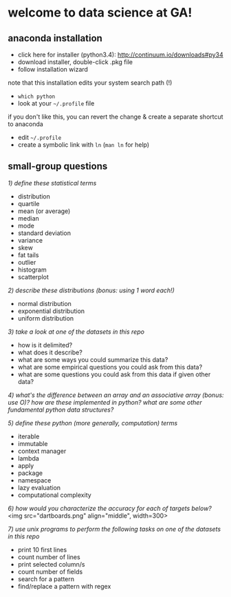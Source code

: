 # welcome to data science at GA!

## anaconda installation 
- click here for installer (python3.4): http://continuum.io/downloads#py34 
- download installer, double-click .pkg file
- follow installation wizard

note that this installation edits your system search path (!) 
- `which python`
- look at your `~/.profile` file

if you don't like this, you can revert the change & create a separate shortcut
to anaconda 
- edit `~/.profile` 
- create a symbolic link with `ln` (`man ln` for help) 

## small-group questions

*1) define these statistical terms*  
- distribution
- quartile
- mean (or average)
- median
- mode
- standard deviation
- variance
- skew
- fat tails
- outlier 
- histogram
- scatterplot

*2) describe these distributions (bonus: using 1 word each!)*  
- normal distribution
- exponential distribution
- uniform distribution 

*3) take a look at one of the datasets in this repo*
- how is it delimited?
- what does it describe?
- what are some ways you could summarize this data?
- what are some empirical questions you could ask from this data?
- what are some questions you could ask from this data if given other data?

*4) what's the difference between an array and an associative array (bonus: use
O)? how are these implemented in python? what are some other fundamental python data 
structures?*

*5) define these python (more generally, computation) terms*  
- iterable
- immutable
- context manager
- lambda
- apply
- package
- namespace
- lazy evaluation 
- computational complexity

*6) how would you characterize the accuracy for each of targets below?*  
<img src="dartboards.png" align="middle", width=300>  

*7) use unix programs to perform the following tasks on one of the datasets in
this repo*
- print 10 first lines
- count number of lines
- print selected column/s
- count number of fields
- search for a pattern
- find/replace a pattern with regex
